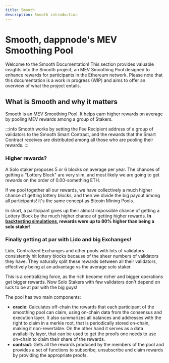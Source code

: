 ```yaml
---
title: Smooth
description: Smooth introduction
---
```


# Smooth, dappnode's MEV Smoothing Pool

Welcome to the Smooth Documentation! This section provides valuable insights into the Smooth project, an MEV Smoothing Pool designed to enhance rewards for participants in the Ethereum network. Please note that this documentation is a work in progress (WIP) and aims to offer an overview of what the project entails.

## What is Smooth and why it matters

Smooth is an MEV Smoothing Pool. It helps earn higher rewards on average by pooling MEV rewards among a group of Stakers. 

:::info
Smooth works by setting the Fee Recipient address of a group of validators to the Smooth Smart Contract, and the rewards that the Smart Contract receives are distributed among all those who are pooling their rewards.
:::

### Higher rewards?

A Solo staker proposes 5 or 6 blocks on average per year. The chances of getting a "Lottery Block" are very slim, and most likely we are going to get rewards on the order of 0.00-something ETH. 

If we pool together all our rewards, we have collectively a much higher chance of getting lottery blocks, and then we divide the big payout among all participants! It's the same concept as Bitcoin Mining Pools.

In short, a participant gives up their almost impossible chance of getting a Lottery Block by the much higher chance of getting higher rewards. **In [backtesting simulations](https://github.com/htimsk/SPanalysis), rewards were up to 80% higher than being a solo staker!**

### Finally getting at par with Lido and big Exchanges!

Lido, Centralized Exchanges and other pools with lots of validators consistently hit lottery blocks because of the sheer numbers of validators they have. They naturally split these rewards between all their validators, effectively being at an advantage vs the average solo staker. 

This is a centralizing force, as the rich become richer and bigger operations get bigger rewards. Now Solo Stakers with few validators don't depend on luck to be at par with the big guys!

The pool has two main components:
* **oracle**: Calculates off-chain the rewards that each participant of the smoothing pool can claim, using on-chain data from the consensus and execution layer. It also summarizes all balances and addresses with the right to claim in a merkle root, that is periodically stored on-chain, making it non-revertable. On the other hand it serves as a data availability layer, that can be used to get the proofs one needs to use on-chain to claim their share of the rewards.
* **contract**: Gets all the rewards produced by the members of the pool and provides a set of functions to subscribe, unsubscribe and claim rewards by providing the appropriate proofs.
